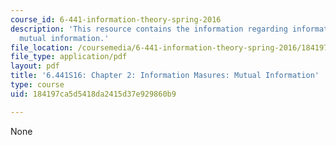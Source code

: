 ```yaml
---
course_id: 6-441-information-theory-spring-2016
description: 'This resource contains the information regarding information measures:
  mutual information.'
file_location: /coursemedia/6-441-information-theory-spring-2016/184197ca5d5418da2415d37e929860b9_MIT6_441S16_chapter_2.pdf
file_type: application/pdf
layout: pdf
title: '6.441S16: Chapter 2: Information Masures: Mutual Information'
type: course
uid: 184197ca5d5418da2415d37e929860b9

---
```

None